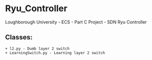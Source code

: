 # Ryu_Controller
Loughborough University - ECS - Part C Project - SDN Ryu Controller

Classes:
---
    + l2.py - Dumb layer 2 switch
    + LearningSwitch.py - Learning layer 2 switch